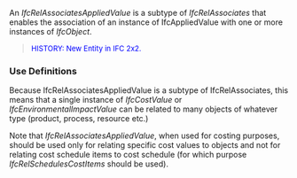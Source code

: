 ﻿An _IfcRelAssociatesAppliedValue_ is a subtype of _IfcRelAssociates_ that enables the association of an instance of IfcAppliedValue with one or more instances of _IfcObject_.

> <font color="#0000FF" size="-1">HISTORY: New Entity in IFC
		2x2.</font>

### Use Definitions
Because IfcRelAssociatesAppliedValue is a subtype of IfcRelAssociates, this means that a single instance of _IfcCostValue_ or _IfcEnvironmentalImpactValue_ can be related to many objects of whatever type (product, process, resource etc.)

Note that _IfcRelAssociatesAppliedValue_, when used for costing purposes, should be used only for relating specific cost values to objects and not for relating cost schedule items to cost schedule (for which purpose _IfcRelSchedulesCostItems_ should be used).
